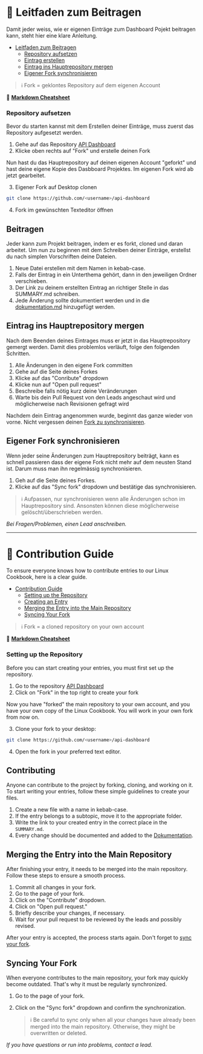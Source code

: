 # 🤝 Leitfaden zum Beitragen
Damit jeder weiss, wie er eigenen Einträge zum Dashboard Pojekt beitragen kann, steht hier eine klare Anleitung.

* [Leitfaden zum Beitragen](leitfaden.md#leitfaden-zum-beitragen)
  * [Repository aufsetzen](leitfaden.md#repository-aufsetzen)
  * [Eintrag erstellen](leitfaden.md#beitragen)
  * [Eintrag ins Hauptrepository mergen](leitfaden.md#eintrag-ins-hauptrepository-mergen)
  * [Eigener Fork synchronisieren](leitfaden.md#eigener-fork-synchronisieren)

> ℹ️ Fork = geklontes Repository auf dem eigenen Account

📝 [**Markdown Cheatsheet**](https://www.markdownguide.org/cheat-sheet/)

### Repository aufsetzen
Bevor du starten kannst mit dem Erstellen deiner Einträge, muss zuerst das Repository aufgesetzt werden.

1. Gehe auf das Repository [API Dashboard](https://github.com/bi-it-elc/api-dashboard)
2. Klicke oben rechts auf "Fork" und erstelle deinen Fork

Nun hast du das Hauptrepository auf deinen eigenen Account "geforkt" und hast deine eigene Kopie des Dasbboard Projektes. Im eigenen Fork wird ab jetzt gearbeitet.

3. Eigener Fork auf Desktop clonen

```sh
git clone https://github.com/<username>/api-dashboard
```

4. Fork im gewünschten Texteditor öffnen
   
## Beitragen
Jeder kann zum Projekt beitragen, indem er es forkt, cloned und daran arbeitet. Um nun zu beginnen mit dem Schreiben deiner Einträge, erstellst du nach simplen Vorschriften deine Dateien.

1. Neue Datei erstellen mit dem Namen in kebab-case.
2. Falls der Eintrag in ein Unterthema gehört, dann in den jeweiligen Ordner verschieben.
3. Der Link zu deinem erstellten Eintrag an richtiger Stelle in das SUMMARY.md schreiben.
4. Jede Änderung sollte dokumentiert werden und in die [dokumentation.md](https://github.com/bi-it-elc/api-dashboard/Docs/dokumentation.md) hinzugefügt werden.
   
## Eintrag ins Hauptrepository mergen

Nach dem Beenden deines Eintrages muss er jetzt in das Hauptrepository gemergt werden. Damit dies problemlos verläuft, folge den folgenden Schritten.

1. Alle Änderungen in den eigene Fork committen
2. Gehe auf die Seite deines Forkes
3. Klicke auf das "Conribute" dropdown
4. Klicke nun auf "Open pull request"
5. Beschreibe falls nötig kurz deine Veränderungen
6. Warte bis dein Pull Request von den Leads angeschaut wird und möglicherweise nach Revisionen gefragt wird

Nachdem dein Eintrag angenommen wurde, beginnt das ganze wieder von vorne. Nicht vergessen deinen [Fork zu synchronisieren](leitfaden.md#eigener-fork-synchronisieren).

## Eigener Fork synchronisieren

Wenn jeder seine Änderungen zum Hauptrepository beiträgt, kann es schnell passieren dass der eigene Fork nicht mehr auf dem neusten Stand ist. Darum muss man ihn regelmässig synchronisieren.

1. Geh auf die Seite deines Forkes.
2. Klicke auf das "Sync fork" dropdown und bestätige das synchronisieren.
> ℹ️ Aufpassen, nur synchronisieren wenn alle Änderungen schon im Hauptrepository sind. Ansonsten können diese möglicherweise gelöscht/überschrieben werden.

_Bei Fragen/Problemen, einen Lead anschreiben._


---


# 🤝 Contribution Guide
To ensure everyone knows how to contribute entries to our Linux Cookbook, here is a clear guide.

* [Contribution Guide](leitfaden.md#contribution-guide)
  * [Setting up the Repository](leitfaden.md#setting-up-the-repository)
  * [Creating an Entry](leitfaden.md#contributing)
  * [Merging the Entry into the Main Repository](leitfaden.md#merging-the-entry-into-the-main-repository)
  * [Syncing Your Fork](leitfaden.md#syncing-your-fork)

> ℹ️ Fork = a cloned repository on your own account

📝 [**Markdown Cheatsheet**](https://www.markdownguide.org/cheat-sheet/)

### Setting up the Repository
Before you can start creating your entries, you must first set up the repository.

1. Go to the repository [API Dashboard](https://github.com/bi-it-elc/api-dashboard)
2. Click on "Fork" in the top right to create your fork

Now you have "forked" the main repository to your own account, and you have your own copy of the Linux Cookbook. You will work in your own fork from now on.

3. Clone your fork to your desktop:

```sh
git clone https://github.com/<username>/api-dashboard
```

4. Open the fork in your preferred text editor.

## **Contributing**
Anyone can contribute to the project by forking, cloning, and working on it. To start writing your entries, follow these simple guidelines to create your files.

1. Create a new file with a name in kebab-case.
2. If the entry belongs to a subtopic, move it to the appropriate folder.
3. Write the link to your created entry in the correct place in the `SUMMARY.md`.
4. Every change should be documented and added to the [Dokumentation](https://github.com/bi-it-elc/api-dashboard/Docs/dokumentation.md).

## Merging the Entry into the Main Repository
After finishing your entry, it needs to be merged into the main repository. Follow these steps to ensure a smooth process.

1. Commit all changes in your fork.
2. Go to the page of your fork.
3. Click on the "Contribute" dropdown.
4. Click on "Open pull request."
5. Briefly describe your changes, if necessary.
6. Wait for your pull request to be reviewed by the leads and possibly revised.

After your entry is accepted, the process starts again. Don't forget to [sync your fork](leitfaden.md#syncing-your-fork).

## Syncing Your Fork
When everyone contributes to the main repository, your fork may quickly become outdated. That's why it must be regularly synchronized.

1. Go to the page of your fork.
2. Click on the "Sync fork" dropdown and confirm the synchronization.

   > ℹ️ Be careful to sync only when all your changes have already been merged into the main repository. Otherwise, they might be overwritten or deleted.

_If you have questions or run into problems, contact a lead._
